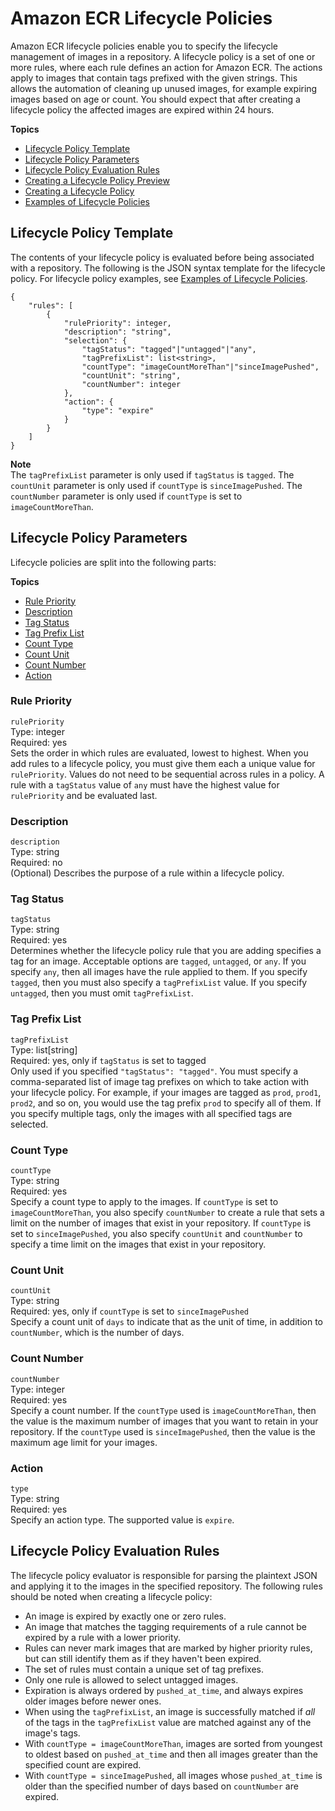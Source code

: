 # Amazon ECR Lifecycle Policies<a name="LifecyclePolicies"></a>

Amazon ECR lifecycle policies enable you to specify the lifecycle management of images in a repository\. A lifecycle policy is a set of one or more rules, where each rule defines an action for Amazon ECR\. The actions apply to images that contain tags prefixed with the given strings\. This allows the automation of cleaning up unused images, for example expiring images based on age or count\. You should expect that after creating a lifecycle policy the affected images are expired within 24 hours\.

**Topics**
+ [Lifecycle Policy Template](#lifecycle_policy_syntax)
+ [Lifecycle Policy Parameters](#lifecycle_policy_parameters)
+ [Lifecycle Policy Evaluation Rules](#lp_evaluation_rules)
+ [Creating a Lifecycle Policy Preview](lpp_creation.md)
+ [Creating a Lifecycle Policy](lp_creation.md)
+ [Examples of Lifecycle Policies](lifecycle_policy_examples.md)

## Lifecycle Policy Template<a name="lifecycle_policy_syntax"></a>

The contents of your lifecycle policy is evaluated before being associated with a repository\. The following is the JSON syntax template for the lifecycle policy\. For lifecycle policy examples, see [Examples of Lifecycle Policies](lifecycle_policy_examples.md)\.

```
{
    "rules": [
        {
            "rulePriority": integer,
            "description": "string",
            "selection": {
                "tagStatus": "tagged"|"untagged"|"any",
                "tagPrefixList": list<string>,
                "countType": "imageCountMoreThan"|"sinceImagePushed",
                "countUnit": "string",
                "countNumber": integer
            },
            "action": {
                "type": "expire"
            }
        }
    ]
}
```

**Note**  
The `tagPrefixList` parameter is only used if `tagStatus` is `tagged`\. The `countUnit` parameter is only used if `countType` is `sinceImagePushed`\. The `countNumber` parameter is only used if `countType` is set to `imageCountMoreThan`\.

## Lifecycle Policy Parameters<a name="lifecycle_policy_parameters"></a>

Lifecycle policies are split into the following parts:

**Topics**
+ [Rule Priority](#lp_rule_priority)
+ [Description](#lp_description)
+ [Tag Status](#lp_tag_status)
+ [Tag Prefix List](#lp_tag_prefix_list)
+ [Count Type](#lp_count_type)
+ [Count Unit](#lp_count_unit)
+ [Count Number](#lp_count_number)
+ [Action](#lp_action)

### Rule Priority<a name="lp_rule_priority"></a>

`rulePriority`  
Type: integer  
Required: yes  
Sets the order in which rules are evaluated, lowest to highest\. When you add rules to a lifecycle policy, you must give them each a unique value for `rulePriority`\. Values do not need to be sequential across rules in a policy\. A rule with a `tagStatus` value of `any` must have the highest value for `rulePriority` and be evaluated last\.

### Description<a name="lp_description"></a>

`description`  
Type: string  
Required: no  
\(Optional\) Describes the purpose of a rule within a lifecycle policy\.

### Tag Status<a name="lp_tag_status"></a>

`tagStatus`  
Type: string  
Required: yes  
Determines whether the lifecycle policy rule that you are adding specifies a tag for an image\. Acceptable options are `tagged`, `untagged`, or `any`\. If you specify `any`, then all images have the rule applied to them\. If you specify `tagged`, then you must also specify a `tagPrefixList` value\. If you specify `untagged`, then you must omit `tagPrefixList`\.

### Tag Prefix List<a name="lp_tag_prefix_list"></a>

`tagPrefixList`  
Type: list\[string\]  
Required: yes, only if `tagStatus` is set to tagged  
Only used if you specified `"tagStatus": "tagged"`\. You must specify a comma\-separated list of image tag prefixes on which to take action with your lifecycle policy\. For example, if your images are tagged as `prod`, `prod1`, `prod2`, and so on, you would use the tag prefix `prod` to specify all of them\. If you specify multiple tags, only the images with all specified tags are selected\.

### Count Type<a name="lp_count_type"></a>

`countType`  
Type: string  
Required: yes  
Specify a count type to apply to the images\. If `countType` is set to `imageCountMoreThan`, you also specify `countNumber` to create a rule that sets a limit on the number of images that exist in your repository\. If `countType` is set to `sinceImagePushed`, you also specify `countUnit` and `countNumber` to specify a time limit on the images that exist in your repository\.

### Count Unit<a name="lp_count_unit"></a>

`countUnit`  
Type: string  
Required: yes, only if `countType` is set to `sinceImagePushed`  
Specify a count unit of `days` to indicate that as the unit of time, in addition to `countNumber`, which is the number of days\. 

### Count Number<a name="lp_count_number"></a>

`countNumber`  
Type: integer  
Required: yes  
Specify a count number\. If the `countType` used is `imageCountMoreThan`, then the value is the maximum number of images that you want to retain in your repository\. If the `countType` used is `sinceImagePushed`, then the value is the maximum age limit for your images\.

### Action<a name="lp_action"></a>

`type`  
Type: string  
Required: yes  
Specify an action type\. The supported value is `expire`\.

## Lifecycle Policy Evaluation Rules<a name="lp_evaluation_rules"></a>

The lifecycle policy evaluator is responsible for parsing the plaintext JSON and applying it to the images in the specified repository\. The following rules should be noted when creating a lifecycle policy:
+ An image is expired by exactly one or zero rules\.
+ An image that matches the tagging requirements of a rule cannot be expired by a rule with a lower priority\.
+ Rules can never mark images that are marked by higher priority rules, but can still identify them as if they haven't been expired\.
+ The set of rules must contain a unique set of tag prefixes\.
+ Only one rule is allowed to select untagged images\.
+ Expiration is always ordered by `pushed_at_time`, and always expires older images before newer ones\.
+ When using the `tagPrefixList`, an image is successfully matched if *all* of the tags in the `tagPrefixList` value are matched against any of the image's tags\.
+ With `countType = imageCountMoreThan`, images are sorted from youngest to oldest based on `pushed_at_time` and then all images greater than the specified count are expired\.
+ With `countType = sinceImagePushed`, all images whose `pushed_at_time` is older than the specified number of days based on `countNumber` are expired\.